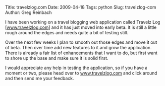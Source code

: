 Title: travelzlog.com
Date: 2009-04-18
Tags: python
Slug: travelzlog-com
Author: Greg Reinbach

I have been working on a travel blogging web application called Travelz Log [<a href="http://www.travelzlog.com">www.travelzlog.com</a>] and it has just moved into early beta. It is still a little rough around the edges and needs quite a bit of testing still.

Over the next few weeks I plan to smooth out those edges and move it out of beta. Then over time add new features to it and grow the application. There is already a fair list of enhancements that I want to do, but first want to shore up the base and make sure it is solid first.

I would appreciate any help in testing the application, so if you have a moment or two, please head over to <a href="http://www.travelzlog.com">www.travelzlog.com</a> and click around and then send me your feedback.
